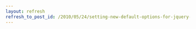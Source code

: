 ```yaml
---
layout: refresh
refresh_to_post_id: /2010/05/24/setting-new-default-options-for-jquery-ui-widgets
---
```

